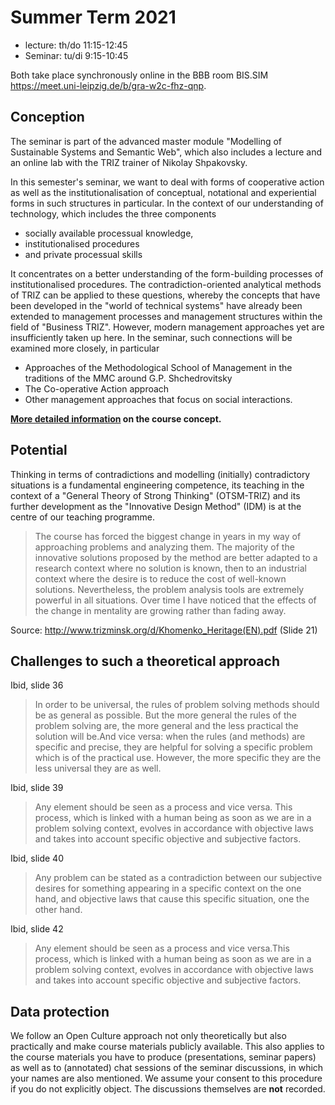 # Summer Term 2021

* lecture: th/do 11:15-12:45 
* Seminar: tu/di 9:15-10:45 

Both take place synchronously online in the BBB room BIS.SIM
<https://meet.uni-leipzig.de/b/gra-w2c-fhz-qnp>.

## Conception

The seminar is part of the advanced master module "Modelling of Sustainable
Systems and Semantic Web", which also includes a lecture and an online lab
with the TRIZ trainer of Nikolay Shpakovsky.

In this semester's seminar, we want to deal with forms of cooperative action
as well as the institutionalisation of conceptual, notational and experiential
forms in such structures in particular. In the context of our understanding of
technology, which includes the three components 
* socially available processual knowledge,
* institutionalised procedures
* and private processual skills

It concentrates on a better understanding of the form-building processes of
institutionalised procedures. The contradiction-oriented analytical methods of
TRIZ can be applied to these questions, whereby the concepts that have been
developed in the "world of technical systems" have already been extended to
management processes and management structures within the field of "Business
TRIZ". However, modern management approaches yet are insufficiently taken up
here. In the seminar, such connections will be examined more closely, in
particular

* Approaches of the Methodological School of Management in the traditions of
  the MMC around G.P. Shchedrovitsky
* The Co-operative Action approach
* Other management approaches that focus on social interactions. 

__[More detailed information](2021-04-13/README.md) on the course concept.__

## Potential 

Thinking in terms of contradictions and modelling (initially) contradictory
situations is a fundamental engineering competence, its teaching in the
context of a "General Theory of Strong Thinking" (OTSM-TRIZ) and its further
development as the "Innovative Design Method" (IDM) is at the centre of our
teaching programme.

> The course has forced the biggest change in years in my way of approaching
> problems and analyzing them. The majority of the innovative solutions
> proposed by the method are better adapted to a research context where no
> solution is known, then to an industrial context where the desire is to
> reduce the cost of well-known solutions. Nevertheless, the problem analysis
> tools are extremely powerful in all situations. Over time I have noticed
> that the effects of the change in mentality are growing rather than fading
> away.

Source: <http://www.trizminsk.org/d/Khomenko_Heritage(EN).pdf> (Slide 21)

## Challenges to such a theoretical approach

Ibid, slide 36
> In order to be universal, the rules of problem solving methods should be as
> general as possible. But the more general the rules of the problem solving
> are, the more general and the less practical the solution will be.And vice
> versa: when the rules (and methods) are specific and precise, they are
> helpful for solving a specific problem which is of the practical use.
> However, the more specific they are the less universal they are as well.

Ibid, slide 39
> Any element should be seen as a process and vice versa. This process, which
> is linked with a human being as soon as we are in a problem solving context,
> evolves in accordance with objective laws and takes into account specific
> objective and subjective factors.

Ibid, slide 40
> Any problem can be stated as a contradiction between our subjective desires
> for something appearing in a specific context on the one hand, and objective
> laws that cause this specific situation, one the other hand.

Ibid, slide 42
> Any element should be seen as a process and vice versa.This process, which
> is linked with a human being as soon as we are in a problem solving context,
> evolves in accordance with objective laws and takes into account specific
> objective and subjective factors.

## Data protection

We follow an Open Culture approach not only theoretically but also practically
and make course materials publicly available.  This also applies to the course
materials you have to produce (presentations, seminar papers) as well as to
(annotated) chat sessions of the seminar discussions, in which your names are
also mentioned.  We assume your consent to this procedure if you do not
explicitly object.  The discussions themselves are __not__ recorded.
